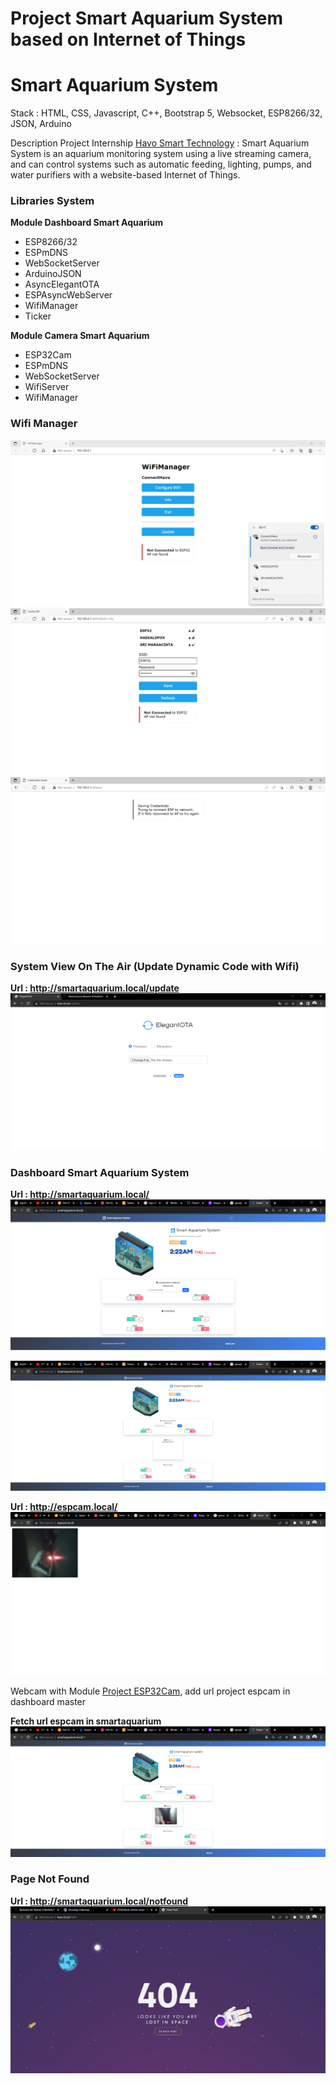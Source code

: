 # Project Smart Aquarium System based on Internet of Things
<h1><img src="https://i.ibb.co/n7HKTsK/Smart-Aquarium.png" width="70" alt=""><strong>Smart Aquarium System</strong></h1>

Stack : HTML, CSS, Javascript, C++, Bootstrap 5, Websocket, ESP8266/32, JSON, Arduino

<p>Description Project Internship <a href="https://www.havo.co.id/">Havo Smart Technology</a> : Smart Aquarium System is an aquarium monitoring system using a live streaming camera, and can control systems such as automatic feeding, lighting, pumps, and water purifiers with a website-based Internet of Things.</p>

### Libraries System
<strong>Module Dashboard Smart Aquarium</strong>
<ul>
    <li>ESP8266/32</li>
    <li>ESPmDNS</li>
    <li>WebSocketServer</li>
    <li>ArduinoJSON</li>
    <li>AsyncElegantOTA</li>
    <li>ESPAsyncWebServer</li>
    <li>WifiManager</li>
    <li>Ticker</li>
</ul>

<strong>Module Camera Smart Aquarium</strong>
<ul>
    <li>ESP32Cam</li>
    <li>ESPmDNS</li>
    <li>WebSocketServer</li>
    <li>WifiServer</li>
    <li>WifiManager</li>
</ul>

### Wifi Manager
<img src="Assets/img/Connect.png">

<img src="Assets/img/Wifi.png">

<img src="Assets/img/Success.png">

### System View On The Air (Update Dynamic Code with Wifi)
<strong>Url : http://smartaquarium.local/update</strong>
<img src="Assets/img/ota.png">

### Dashboard Smart Aquarium System
<strong>Url : http://smartaquarium.local/</strong>
<img src="Assets/img/smart_aquarium_master.png">

<img src="Assets/img/smart_aquarium_master_input.png">

<strong>Url : http://espcam.local/</strong>
<img src="Assets/img/espcam.png">

<p>Webcam with Module <a href="https://github.com/Muhammad-Ikhwan-Fathulloh/ESP32Cam">Project ESP32Cam</a>, add url project espcam in dashboard master</p>

<strong>Fetch url espcam in smartaquarium</strong>
<img src="Assets/img/smart_aquarium_master_camera.png">

### Page Not Found
<strong>Url : http://smartaquarium.local/notfound</strong>
<img src="Assets/img/404.png">

